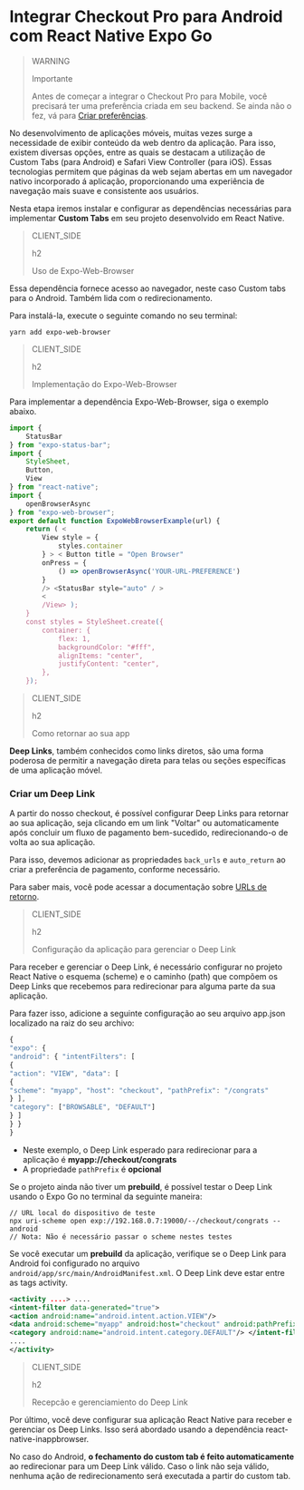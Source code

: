 # Integrar Checkout Pro para Android com React Native Expo Go

> WARNING
>
> Importante
>
> Antes de começar a integrar o Checkout Pro para Mobile, você precisará ter uma preferência criada em seu backend. Se ainda não o fez, vá para [Criar preferências](/developers/pt/docs/checkout-pro/integrate-preferences).

No desenvolvimento de aplicações móveis, muitas vezes surge a necessidade de exibir conteúdo da web dentro da aplicação. Para isso, existem diversas opções, entre as quais se destacam a utilização de Custom Tabs (para Android) e Safari View Controller (para iOS). Essas tecnologias permitem que páginas da web sejam abertas em um navegador nativo incorporado á aplicação, proporcionando uma experiência de navegação mais suave e consistente aos usuários.

Nesta etapa iremos instalar e configurar as dependências necessárias para implementar **Custom Tabs** em seu projeto desenvolvido em React Native. 

> CLIENT_SIDE
>
> h2
>
> Uso de Expo-Web-Browser

Essa dependência fornece acesso ao navegador, neste caso Custom tabs para o Android. Também lida com o redirecionamento.

Para instalá-la, execute o seguinte comando no seu terminal:

```yarn
yarn add expo-web-browser
```

> CLIENT_SIDE
>
> h2
>
> Implementação do Expo-Web-Browser

Para implementar a dependência Expo-Web-Browser, siga o exemplo abaixo.

```JavaScript
import {
	StatusBar
} from "expo-status-bar";
import {
	StyleSheet,
	Button,
	View
} from "react-native";
import {
	openBrowserAsync
} from "expo-web-browser";
export default function ExpoWebBrowserExample(url) {
	return ( <
		View style = {
			styles.container
		} > < Button title = "Open Browser"
		onPress = {
			() => openBrowserAsync('YOUR-URL-PREFERENCE')
		}
		/> <StatusBar style="auto" / >
		<
		/View> );
	}
	const styles = StyleSheet.create({
		container: {
			flex: 1,
			backgroundColor: "#fff",
			alignItems: "center",
			justifyContent: "center",
		},
	});
```

> CLIENT_SIDE
>
> h2
>
> Como retornar ao sua app

**Deep Links**, também conhecidos como links diretos, são uma forma poderosa de permitir a navegação direta para telas ou seções específicas de uma aplicação móvel.

### Criar um Deep Link

A partir do nosso checkout, é possível configurar Deep Links para retornar ao sua aplicação, seja clicando em um link "Voltar" ou automaticamente após concluir um fluxo de pagamento bem-sucedido, redirecionando-o de volta ao sua aplicação.

Para isso, devemos adicionar as propriedades `back_urls` e `auto_return` ao criar a preferência de pagamento, conforme necessário.

Para saber mais, você pode acessar a documentação sobre [URLs de retorno](/developers/es/docs/checkout-pro/checkout-customization/user-interface/redirection).

> CLIENT_SIDE
>
> h2
>
> Configuração da aplicação para gerenciar o Deep Link 

Para receber e gerenciar o Deep Link, é necessário configurar no projeto React Native o esquema (scheme) e o caminho (path) que compõem os Deep Links que recebemos para redirecionar para alguma parte da sua aplicação.

Para fazer isso, adicione a seguinte configuração ao seu arquivo app.json localizado na raiz do seu archivo:

```JavaScript
{
"expo": {
"android": { "intentFilters": [
{
"action": "VIEW", "data": [
{
"scheme": "myapp", "host": "checkout", "pathPrefix": "/congrats"
} ],
"category": ["BROWSABLE", "DEFAULT"]
} ]
} }
}
```

* Neste exemplo, o Deep Link esperado para redirecionar para a aplicação é **myapp://checkout/congrats**
* A propriedade `pathPrefix` é **opcional**

Se o projeto ainda não tiver um **prebuild**, é possível testar o Deep Link usando o Expo Go no terminal da seguinte maneira:

```
// URL local do dispositivo de teste
npx uri-scheme open exp://192.168.0.7:19000/--/checkout/congrats --android
// Nota: Não é necessário passar o scheme nestes testes
```

Se você executar um **prebuild** da aplicação, verifique se o Deep Link para Android foi configurado no arquivo `android/app/src/main/AndroidManifest.xml`. O Deep Link deve estar entre as tags activity.

```AndroidManifest.xml
<activity ....> ....
<intent-filter data-generated="true">
<action android:name="android.intent.action.VIEW"/>
<data android:scheme="myapp" android:host="checkout" android:pathPrefix="/congrats"/> <category android:name="android.intent.category.BROWSABLE"/>
<category android:name="android.intent.category.DEFAULT"/> </intent-filter>
....
</activity>

```

> CLIENT_SIDE
>
> h2
>
> Recepcão e gerenciamiento do Deep Link

Por último, você deve configurar sua aplicação React Native para receber e gerenciar os Deep Links. Isso será abordado usando a dependência react-native-inappbrowser.

No caso do Android, **o fechamento do custom tab é feito automaticamente** ao redirecionar para um Deep Link válido. Caso o link não seja válido, nenhuma ação de redirecionamento será executada a partir do custom tab.